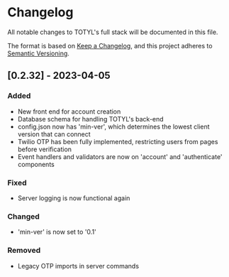 # Changelog

All notable changes to TOTYL's full stack will be documented in this file.

The format is based on [Keep a Changelog](https://keepachangelog.com/en/1.0.0/),
and this project adheres to [Semantic Versioning](https://semver.org/spec/v2.0.0.html).

## [0.2.32] - 2023-04-05

### Added

- New front end for account creation
- Database schema for handling TOTYL's back-end
- config.json now has 'min-ver', which determines the lowest client version that can connect
- Twilio OTP has been fully implemented, restricting users from pages before verification
- Event handlers and validators are now on 'account' and 'authenticate' components

### Fixed

- Server logging is now functional again

### Changed

- 'min-ver' is now set to '0.1'

### Removed

- Legacy OTP imports in server commands
